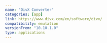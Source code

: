```yaml
---
name: "DivX Converter"
categories: [app]
link: https://www.divx.com/en/software/divx/
compatibility: emulation
versionFrom: "10.10.1.0"
type: applications
---
```


